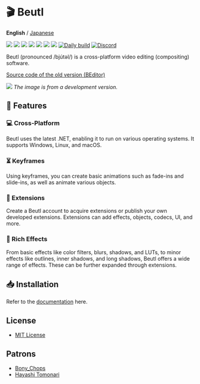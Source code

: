 # 🎬 Beutl

__English__ / [Japanese](README.ja.md)

![](https://img.shields.io/github/issues/b-editor/beutl)
![](https://img.shields.io/github/forks/b-editor/beutl)
![](https://img.shields.io/github/stars/b-editor/beutl)
![](https://img.shields.io/github/license/b-editor/beutl)
![](https://img.shields.io/github/downloads/b-editor/beutl/total)
![](https://img.shields.io/github/v/release/b-editor/beutl)
![](https://img.shields.io/github/repo-size/b-editor/beutl)
[![Daily build](https://github.com/b-editor/beutl/actions/workflows/daily-build.yml/badge.svg)](https://github.com/b-editor/beutl/actions/workflows/daily-build.yml)
[![Discord](https://img.shields.io/discord/868076100511760385.svg?label=&logo=discord&logoColor=ffffff&color=7389D8&labelColor=6A7EC2)](https://discord.gg/Bm3pnVc928)

Beutl (pronounced /bjútəl/) is a cross-platform video editing (compositing) software.  

[Source code of the old version (BEditor)](https://github.com/b-editor/beutl/tree/old/develop)

![](https://raw.github.com/b-editor/beutl/main/assets/screenshots/screenshot-light-dark.png)
_The image is from a development version._

## 📖 Features

### 💻 Cross-Platform
Beutl uses the latest .NET, enabling it to run on various operating systems. It supports Windows, Linux, and macOS.

### ⏳ Keyframes
Using keyframes, you can create basic animations such as fade-ins and slide-ins, as well as animate various objects.

### 🔌 Extensions
Create a Beutl account to acquire extensions or publish your own developed extensions. Extensions can add effects, objects, codecs, UI, and more.

### 🧰 Rich Effects
From basic effects like color filters, blurs, shadows, and LUTs, to minor effects like outlines, inner shadows, and long shadows, Beutl offers a wide range of effects. These can be further expanded through extensions.

## 📥 Installation
Refer to the [documentation](https://beutl.beditor.net/docs/get-started/install) here.

## License

- [MIT License](https://github.com/b-editor/beutl/blob/main/LICENSE)

## Patrons

- [Bony_Chops](https://www.patreon.com/user/creators?u=52944861)
- [Hayashi Tomonari](https://www.patreon.com/user/creators?u=62872137)
